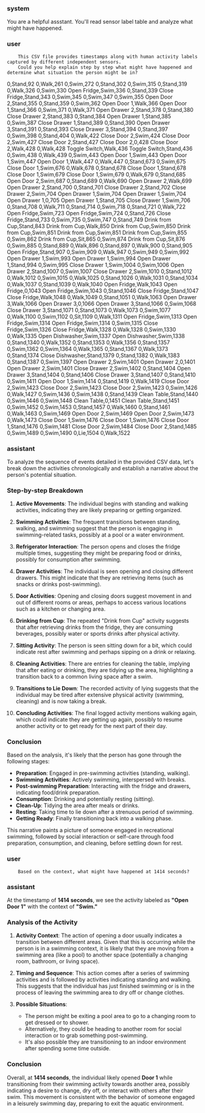 ### system
You are a helpful assstant. You'll read sensor label table and analyze what might have happened.
### user

        This CSV file provides timestamps along with human activity labels captured by different independent sensors.
        Could you help explain step by step what might have happened and determine what situation the person might be in?
    
0,Stand,92
0,Walk,261
0,Swim,272
0,Stand,302
0,Swim,315
0,Stand,319
0,Walk,326
0,Swim,330
Open Fridge,Swim,336
0,Stand,339
Close Fridge,Stand,343
0,Swim,345
0,Swim,347
0,Swim,355
Open Door 2,Stand,355
0,Stand,359
0,Swim,362
Open Door 1,Walk,366
Open Door 1,Stand,366
0,Swim,371
0,Walk,371
Open Drawer 2,Stand,378
0,Stand,380
Close Drawer 2,Stand,383
0,Stand,384
Open Drawer 1,Stand,385
0,Swim,387
Close Drawer 1,Stand,389
0,Stand,390
Open Drawer 3,Stand,391
0,Stand,393
Close Drawer 3,Stand,394
0,Stand,397
0,Swim,398
0,Stand,404
0,Walk,422
Close Door 2,Swim,424
Close Door 2,Swim,427
Close Door 2,Stand,427
Close Door 2,0,428
Close Door 2,Walk,428
0,Walk,428
Toggle Switch,Walk,436
Toggle Switch,Stand,436
0,Swim,438
0,Walk,439
0,Swim,443
Open Door 1,Swim,443
Open Door 1,Swim,447
Open Door 1,Walk,447
0,Walk,447
0,Stand,673
0,Swim,675
Close Door 1,Swim,676
0,Walk,678
0,Stand,678
Close Door 1,Stand,678
Close Door 1,Swim,679
Close Door 1,Swim,679
0,Walk,679
0,Stand,685
Open Door 2,Swim,687
0,Stand,689
0,Walk,690
Open Drawer 2,Walk,699
Open Drawer 2,Stand,700
0,Stand,701
Close Drawer 2,Stand,702
Close Drawer 2,Swim,704
Open Drawer 1,Swim,704
Open Drawer 1,Swim,704
Open Drawer 1,0,705
Open Drawer 1,Stand,705
Close Drawer 1,Swim,706
0,Stand,708
0,Walk,711
0,Stand,714
0,Swim,718
0,Stand,721
0,Walk,722
Open Fridge,Swim,723
Open Fridge,Swim,724
0,Stand,726
Close Fridge,Stand,733
0,Swim,735
0,Swim,747
0,Stand,749
Drink from Cup,Stand,843
Drink from Cup,Walk,850
Drink from Cup,Swim,850
Drink from Cup,Swim,851
Drink from Cup,Swim,851
Drink from Cup,Swim,855
0,Swim,862
Drink from Cup,Sit,865
0,Swim,874
Drink from Cup,Sit,876
0,Swim,885
0,Stand,889
0,Walk,896
0,Stand,897
0,Walk,900
0,Stand,905
Open Fridge,Stand,907
0,Swim,909
0,Walk,947
0,Swim,949
0,Swim,992
Open Drawer 1,Swim,993
Open Drawer 1,Swim,994
Open Drawer 1,Stand,994
0,Swim,995
Close Drawer 1,Swim,1004
0,Swim,1006
Open Drawer 2,Stand,1007
0,Swim,1007
Close Drawer 2,Swim,1010
0,Stand,1012
0,Walk,1012
0,Swim,1015
0,Walk,1025
0,Stand,1026
0,Walk,1031
0,Stand,1034
0,Walk,1037
0,Stand,1039
0,Walk,1040
Open Fridge,Walk,1043
Open Fridge,0,1043
Open Fridge,Swim,1043
0,Stand,1046
Close Fridge,Stand,1047
Close Fridge,Walk,1048
0,Walk,1049
0,Stand,1051
0,Walk,1063
Open Drawer 3,Walk,1066
Open Drawer 3,0,1066
Open Drawer 3,Stand,1066
0,Swim,1068
Close Drawer 3,Stand,1071
0,Stand,1073
0,Walk,1073
0,Swim,1077
0,Walk,1100
0,Swim,1102
0,Sit,1109
0,Walk,1311
Open Fridge,Swim,1313
Open Fridge,Swim,1314
Open Fridge,Swim,1314
0,Swim,1315
Close Fridge,Swim,1326
Close Fridge,Walk,1328
0,Walk,1328
0,Swim,1330
0,Walk,1335
Open Dishwasher,Swim,1337
Open Dishwasher,Swim,1338
0,Stand,1340
0,Walk,1352
0,Stand,1353
0,Walk,1356
0,Stand,1357
0,Swim,1362
0,Swim,1364
0,Walk,1365
0,Stand,1367
0,Walk,1373
0,Stand,1374
Close Dishwasher,Stand,1379
0,Stand,1382
0,Walk,1383
0,Stand,1387
0,Swim,1397
Open Drawer 2,Swim,1401
Open Drawer 2,0,1401
Open Drawer 2,Swim,1401
Close Drawer 2,Swim,1402
0,Stand,1404
Open Drawer 3,Stand,1404
0,Stand,1406
Close Drawer 3,Stand,1407
0,Stand,1410
0,Swim,1411
Open Door 1,Swim,1414
0,Stand,1419
0,Walk,1419
Close Door 2,Swim,1423
Close Door 2,Swim,1423
Close Door 2,Swim,1423
0,Swim,1426
0,Walk,1427
0,Swim,1436
0,Swim,1438
0,Stand,1439
Clean Table,Stand,1440
0,Swim,1446
0,Swim,1448
Clean Table,0,1451
Clean Table,Stand,1451
0,Swim,1452
0,Swim,1453
0,Stand,1457
0,Walk,1460
0,Stand,1461
0,Walk,1463
0,Swim,1469
Open Door 2,Swim,1469
Open Door 2,Swim,1473
0,Walk,1473
Close Door 1,Swim,1476
Close Door 1,Swim,1476
Close Door 1,Stand,1476
0,Swim,1481
Close Door 2,Swim,1484
Close Door 2,Stand,1485
0,Swim,1489
0,Swim,1490
0,Lie,1504
0,Walk,1522

### assistant
To analyze the sequence of events detailed in the provided CSV data, let's break down the activities chronologically and establish a narrative about the person's potential situation.

### Step-by-step Breakdown

1. **Active Movements**: The individual begins with standing and walking activities, indicating they are likely preparing or getting organized.
   
2. **Swimming Activities**: The frequent transitions between standing, walking, and swimming suggest that the person is engaging in swimming-related tasks, possibly at a pool or a water environment.

3. **Refrigerator Interaction**: The person opens and closes the fridge multiple times, suggesting they might be preparing food or drinks, possibly for consumption after swimming.

4. **Drawer Activities**: The individual is seen opening and closing different drawers. This might indicate that they are retrieving items (such as snacks or drinks post-swimming).

5. **Door Activities**: Opening and closing doors suggest movement in and out of different rooms or areas, perhaps to access various locations such as a kitchen or changing area.

6. **Drinking from Cup**: The repeated "Drink from Cup" activity suggests that after retrieving drinks from the fridge, they are consuming beverages, possibly water or sports drinks after physical activity.

7. **Sitting Activity**: The person is seen sitting down for a bit, which could indicate rest after swimming and perhaps sipping on a drink or relaxing.

8. **Cleaning Activities**: There are entries for cleaning the table, implying that after eating or drinking, they are tidying up the area, highlighting a transition back to a common living space after a swim.

9. **Transitions to Lie Down**: The recorded activity of lying suggests that the individual may be tired after extensive physical activity (swimming, cleaning) and is now taking a break.

10. **Concluding Activities**: The final logged activity mentions walking again, which could indicate they are getting up again, possibly to resume another activity or to get ready for the next part of their day.

### Conclusion

Based on the analysis, it's likely that the person has gone through the following stages:

- **Preparation**: Engaged in pre-swimming activities (standing, walking).
- **Swimming Activities**: Actively swimming, interspersed with breaks.
- **Post-swimming Preparation**: Interacting with the fridge and drawers, indicating food/drink preparation.
- **Consumption**: Drinking and potentially resting (sitting).
- **Clean-Up**: Tidying the area after meals or drinks.
- **Resting**: Taking time to lie down after a strenuous period of swimming.
- **Getting Ready**: Finally transitioning back into a walking phase.

This narrative paints a picture of someone engaged in recreational swimming, followed by social interaction or self-care through food preparation, consumption, and cleaning, before settling down for rest.
### user

        Based on the context, what might have happened at 1414 seconds?
    
### assistant
At the timestamp of **1414 seconds**, we see the activity labeled as **"Open Door 1"** with the context of **"Swim."** 

### Analysis of the Activity

1. **Activity Context**: The action of opening a door usually indicates a transition between different areas. Given that this is occurring while the person is in a swimming context, it is likely that they are moving from a swimming area (like a pool) to another space (potentially a changing room, bathroom, or living space).

2. **Timing and Sequence**: This action comes after a series of swimming activities and is followed by activities indicating standing and walking. This suggests that the individual has just finished swimming or is in the process of leaving the swimming area to dry off or change clothes.

3. **Possible Situations**:
   - The person might be exiting a pool area to go to a changing room to get dressed or to shower.
   - Alternatively, they could be heading to another room for social interaction or to grab something post-swimming.
   - It's also possible they are transitioning to an indoor environment after spending some time outside.

### Conclusion

Overall, at **1414 seconds**, the individual likely opened **Door 1** while transitioning from their swimming activity towards another area, possibly indicating a desire to change, dry off, or interact with others after their swim. This movement is consistent with the behavior of someone engaged in a leisurely swimming day, preparing to exit the aquatic environment.
